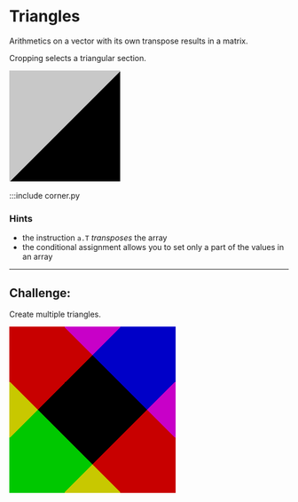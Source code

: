 
# Triangles

Arithmetics on a vector with its own transpose results in a matrix.

Cropping selects a triangular section.

![](../images/corner.png)

:::include corner.py

### Hints

* the instruction `a.T` *transposes* the array
* the conditional assignment allows you to set only a part of the values in an array

----

## Challenge:

Create multiple triangles.

![](../images/triangles.png)
